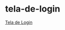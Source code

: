 # tela-de-login
<p><a href="https://anahahaha22.github.io/tela-de-login/index.html">Tela de Login</a></p>

